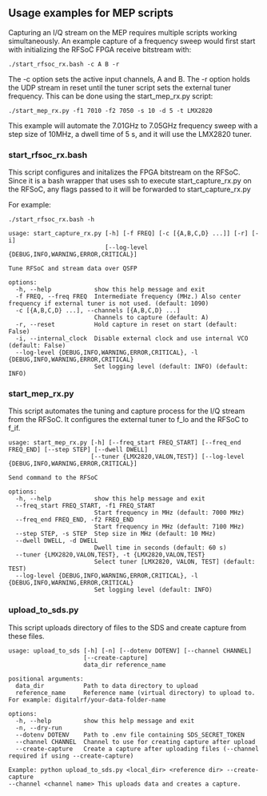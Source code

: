 ## Usage examples for MEP scripts

Capturing an I/Q stream on the MEP requires multiple scripts working simultaneously. An 
example capture of a frequency sweep  would first start with initializing the RFSoC FPGA 
receive bitstream with:

```
./start_rfsoc_rx.bash -c A B -r
```

The -c option sets the active input channels, A and B. The -r option holds the UDP stream 
in reset until the tuner script sets the external tuner frequency. This can be done using
the start_mep_rx.py script:

```
./start_mep_rx.py -f1 7010 -f2 7050 -s 10 -d 5 -t LMX2820
```

This example will automate the 7.01GHz to 7.05GHz frequency sweep with a step size of 10MHz,
a dwell time of 5 s, and it will use the LMX2820 tuner.

### start_rfsoc_rx.bash

This script configures and initalizes the FPGA bitstream on the RFSoC. Since it 
is a bash wrapper that uses ssh to execute start_capture_rx.py on the RFSoC, any 
flags passed to it will be forwarded to start_capture_rx.py

For example: 

```
./start_rfsoc_rx.bash -h

usage: start_capture_rx.py [-h] [-f FREQ] [-c [{A,B,C,D} ...]] [-r] [-i]
                           [--log-level {DEBUG,INFO,WARNING,ERROR,CRITICAL}]

Tune RFSoC and stream data over QSFP

options:
  -h, --help            show this help message and exit
  -f FREQ, --freq FREQ  Intermediate frequency (MHz.) Also center frequency if external tuner is not used. (default: 1090)
  -c [{A,B,C,D} ...], --channels [{A,B,C,D} ...]
                        Channels to capture (default: A)
  -r, --reset           Hold capture in reset on start (default: False)
  -i, --internal_clock  Disable external clock and use internal VCO (default: False)
  --log-level {DEBUG,INFO,WARNING,ERROR,CRITICAL}, -l {DEBUG,INFO,WARNING,ERROR,CRITICAL}
                        Set logging level (default: INFO) (default: INFO)
```

### start_mep_rx.py

This script automates the tuning and capture process for the I/Q stream from the RFSoC. It 
configures the external tuner to f_lo and the RFSoC to f_if. 

```
usage: start_mep_rx.py [-h] [--freq_start FREQ_START] [--freq_end FREQ_END] [--step STEP] [--dwell DWELL]
                       [--tuner {LMX2820,VALON,TEST}] [--log-level {DEBUG,INFO,WARNING,ERROR,CRITICAL}]

Send command to the RFSoC

options:
  -h, --help            show this help message and exit
  --freq_start FREQ_START, -f1 FREQ_START
                        Start frequency in MHz (default: 7000 MHz)
  --freq_end FREQ_END, -f2 FREQ_END
                        Start frequency in MHz (default: 7100 MHz)
  --step STEP, -s STEP  Step size in MHz (default: 10 MHz)
  --dwell DWELL, -d DWELL
                        Dwell time in seconds (default: 60 s)
  --tuner {LMX2820,VALON,TEST}, -t {LMX2820,VALON,TEST}
                        Select tuner [LMX2820, VALON, TEST] (default: TEST)
  --log-level {DEBUG,INFO,WARNING,ERROR,CRITICAL}, -l {DEBUG,INFO,WARNING,ERROR,CRITICAL}
                        Set logging level (default: INFO)
```

### upload_to_sds.py

This script uploads directory of files to the SDS and create capture from these files.

```
usage: upload_to_sds [-h] [-n] [--dotenv DOTENV] [--channel CHANNEL]
                     [--create-capture]
                     data_dir reference_name

positional arguments:
  data_dir           Path to data directory to upload
  reference_name     Reference name (virtual directory) to upload to. For example: digitalrf/your-data-folder-name

options:
  -h, --help         show this help message and exit
  -n, --dry-run      
  --dotenv DOTENV    Path to .env file containing SDS_SECRET_TOKEN
  --channel CHANNEL  Channel to use for creating capture after upload
  --create-capture   Create a capture after uploading files (--channel required if using --create-capture)

Example: python upload_to_sds.py <local_dir> <reference dir> --create-capture
--channel <channel name> This uploads data and creates a capture.
```
